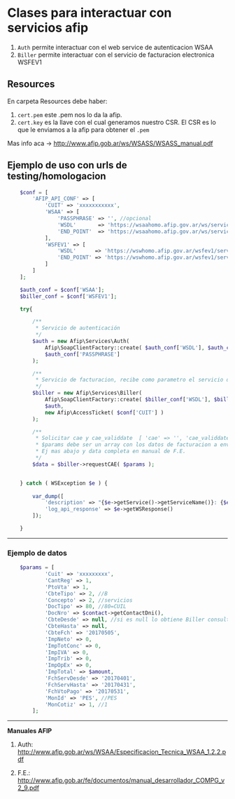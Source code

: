 # Clases para interactuar con servicios afip

1. `Auth` permite interactuar con el web service de autenticacion WSAA
2. `Biller` permite interactuar con el servicio de facturacion electronica WSFEV1

## Resources

En carpeta Resources debe haber: 

1. `cert.pem` este .pem nos lo da la afip.
2. `cert.key` es la llave con el cual generamos nuestro CSR. El CSR es lo que le enviamos a la afip para obtener el `.pem`

Mas info aca -> http://www.afip.gob.ar/ws/WSASS/WSASS_manual.pdf

## Ejemplo de uso con urls de testing/homologacion

```php
	$conf = [
		'AFIP_API_CONF' => [
	        'CUIT' => 'xxxxxxxxxxx',
	        'WSAA' => [
	            'PASSPHRASE' => '', //opcional
	            'WSDL'       => 'https://wsaahomo.afip.gov.ar/ws/services/LoginCms?wsdl',
	            'END_POINT'  => 'https://wsaahomo.afip.gov.ar/ws/services/LoginCms'
	        ],
	        'WSFEV1' => [
	            'WSDL'      => 'https://wswhomo.afip.gov.ar/wsfev1/service.asmx?wsdl',
	            'END_POINT' => 'https://wswhomo.afip.gov.ar/wsfev1/service.asmx'
	        ]
    	]
	];

    $auth_conf = $conf['WSAA'];            
    $biller_conf = $conf['WSFEV1'];            

    try{

		/**
		 * Servicio de autenticación
		 */ 
		$auth = new Afip\Services\Auth( 
		    Afip\SoapClientFactory::create( $auth_conf['WSDL'], $auth_conf['END_POINT'] ),                                 
		    $auth_conf['PASSPHRASE'] 
		);        

		/**
		 * Servicio de facturacion, recibe como parametro el servicio de autenticación 
		 */
		$biller = new Afip\Services\Biller( 
		    Afip\SoapClientFactory::create( $biller_conf['WSDL'], $biller_conf['END_POINT'] ), 
		    $auth, 
		    new Afip\AccessTicket( $conf['CUIT'] ) 
		);

		/**
		 * Solicitar cae y cae_validdate  [ 'cae' => '', 'cae_validdate' => '' ]
		 * $params debe ser un array con los datos de facturacion a enviar a la afip.  
		 * Ej mas abajo y data completa en manual de F.E. 
		 */		
		$data = $biller->requestCAE( $params );


    } catch ( WSException $e ) {
            
        var_dump([
        	'description' => "{$e->getService()->getServiceName()}: {$e->getMessage()}",
        	'log_api_response' => $e->getWSResponse()
    	]);

	}

```

------------------------------------------------------------------------

### Ejemplo de datos

```php
	$params = [
            'Cuit' => 'xxxxxxxxx',
            'CantReg' => 1,
            'PtoVta' => 1,
            'CbteTipo' => 2, //B
            'Concepto' => 2, //servicios
            'DocTipo' => 80, //80=CUIL
            'DocNro' => $contact->getContactDni(),
            'CbteDesde' => null, //si es null lo obtiene Biller consultando a la afip
            'CbteHasta' => null, 
            'CbteFch' => '20170505',
            'ImpNeto' => 0,
            'ImpTotConc' => 0, 
            'ImpIVA' => 0,
            'ImpTrib' => 0,
            'ImpOpEx' => 0,
            'ImpTotal' => $amount, 
            'FchServDesde' => '20170401', 
            'FchServHasta' => '20170431', 
            'FchVtoPago' => '20170531',
            'MonId' => 'PES', //PES 
            'MonCotiz' => 1, //1 
        ];
```

--------------------------------------------------------------------------
**Manuales AFIP**

1. Auth: http://www.afip.gob.ar/ws/WSAA/Especificacion_Tecnica_WSAA_1.2.2.pdf

2. F.E.: http://www.afip.gob.ar/fe/documentos/manual_desarrollador_COMPG_v2_9.pdf